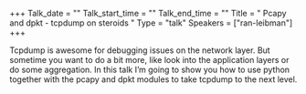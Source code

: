 +++
Talk_date = ""
Talk_start_time = ""
Talk_end_time = ""
Title = "  Pcapy and dpkt - tcpdump on steroids "
Type = "talk"
Speakers = ["ran-leibman"]
+++

Tcpdump is awesome for debugging issues on the network layer. But sometime you want to do a bit more, like look into the application layers or do some aggregation. In this talk I’m going to show you how to use python together with the pcapy and dpkt modules to take tcpdump to the next level.

